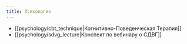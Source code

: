```yaml
---
title: Психология
---
```

- [[psychology/cbt_technique|Когнитивно-Поведенческая Терапия]]
- [[psychology/sdvg_lecture|Конспект по вебинару о СДВГ]]
